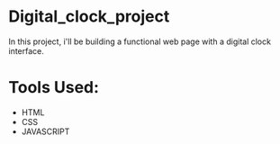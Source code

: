 # Digital_clock_project
In this project, i'll be building a functional web page with a digital clock interface.

# Tools Used:
- HTML
- CSS
- JAVASCRIPT
